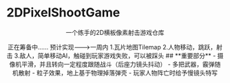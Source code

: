 # 2DPixelShootGame
<p align="center">一个练手的2D横板像素射击游戏仓库
<p align="center">正在筹备中......
预计实现--->一周内
1.瓦片地图Tilemap
2.人物移动，跳跃，射击
3.敌人，简单移动AI，触碰到玩家游戏失败，可以被踩头
## **重要部分**
- 摄像机平滑，并且转向一定程度跟随战斗（后座力镜头抖动）
- 多把武器，霰弹随机散射
- 粒子效果，地上基于物理掉落弹壳
- 玩家人物阵亡时给予慢镜头特写


